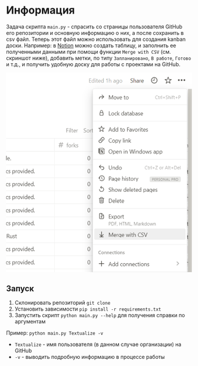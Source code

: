 
# Информация

Задача скрипта `main.py` - спрасить со страницы пользователя GitHub его репозитории и основную информацию о них, а после сохранить в csv файл. Теперь этот файл можно использовать для создания kanban доски. Например: в [Notion](https://www.notion.so/) можно создать таблицу, и заполнить ее полученными данными при помощи функции `Merge with CSV` (см. скриншот ниже), добавить метки, по типу `Запланировано`, `В работе`, `Готово` и т.д., и получить удобную доску для работы с проектами на GitHub.

![alt text](image.png "Title")

## Запуск

1. Склонировать репозиторий `git clone`
2. Установить зависимости `pip install -r requirements.txt`
3. Запустить скрипт `python main.py --help` для получения справки по аргументам

Пример: `python main.py Textualize -v`

- `Textualize` - имя пользователя (в данном случае организации) на GitHub
- `-v` - выводить подробную информацию в процессе работы
